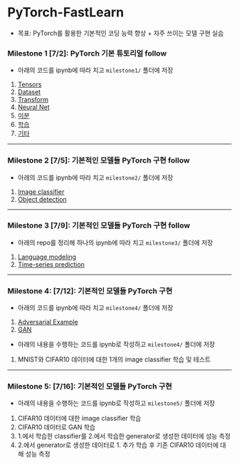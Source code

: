 # PyTorch-FastLearn

- 목표: PyTorch를 활용한 기본적인 코딩 능력 향상 + 자주 쓰이는 모델 구현 실습

### Milestone 1 [7/2]: PyTorch 기본 튜토리얼 follow
- 아래의 코드를 ipynb에 따라 치고 `milestone1/` 폴더에 저장
1. [Tensors](https://pytorch.org/tutorials/beginner/basics/tensorqs_tutorial.html)
2. [Dataset](https://pytorch.org/tutorials/beginner/basics/data_tutorial.html)
3. [Transform](https://pytorch.org/tutorials/beginner/basics/transforms_tutorial.html)
4. [Neural Net](https://pytorch.org/tutorials/beginner/basics/buildmodel_tutorial.html)
5. [미분](https://pytorch.org/tutorials/beginner/basics/autogradqs_tutorial.html)
6. [학습](https://pytorch.org/tutorials/beginner/basics/optimization_tutorial.html)
7. [기타](https://pytorch.org/tutorials/beginner/basics/saveloadrun_tutorial.html)

---

### Milestone 2 [7/5]: 기본적인 모델들 PyTorch 구현 follow
- 아래의 코드를 ipynb에 따라 치고 `milestone2/` 폴더에 저장
1. [Image classifier](https://pytorch.org/tutorials/beginner/blitz/cifar10_tutorial.html)
2. [Object detection](https://pytorch.org/tutorials/intermediate/torchvision_tutorial.html)

---

### Milestone 3 [7/9]: 기본적인 모델들 PyTorch 구현 follow
- 아래의 repo를 정리해 하나의 ipynb에 따라 치고 `milestone3/` 폴더에 저장
1. [Language modeling](https://github.com/pytorch/examples/tree/main/word_language_model)
2. [Time-series prediction](https://github.com/pytorch/examples/tree/main/time_sequence_prediction)

---

### Milestone 4: [7/12]: 기본적인 모델들 PyTorch 구현
- 아래의 코드를 ipynb에 따라 치고 `milestone4/` 폴더에 저장
1. [Adversarial Example](https://pytorch.org/tutorials/beginner/fgsm_tutorial.html)
2. [GAN](https://pytorch.org/tutorials/beginner/dcgan_faces_tutorial.html)
- 아래의 내용을 수행하는 코드를 ipynb로 작성하고 `milestone4/` 폴더에 저장
1. MNIST와 CIFAR10 데이터에 대한 1개의 image classifier 학습 및 테스트

---

### Milestone 5: [7/16]: 기본적인 모델들 PyTorch 구현
- 아래의 내용을 수행하는 코드를 ipynb로 작성하고 `milestone5/` 폴더에 저장
1. CIFAR10 데이터에 대한 image classifier 학습
2. CIFAR10 데이터로 GAN 학습
3. 1.에서 학습한 classifier를 2.에서 학습한 generator로 생성한 데이터에 성능 측정
4. 2.에서 generator로 생성한 데이터로 1. 추가 학습 후 기존 CIFAR10 데이터에 대해 성능 측정
